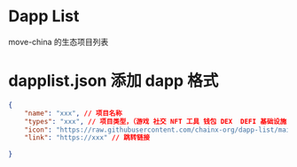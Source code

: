 # Dapp List
move-china 的生态项目列表


# dapplist.json 添加 dapp 格式
```json
{
    "name": "xxx", // 项目名称
    "types": "xxx", // 项目类型，（游戏 社交 NFT 工具 钱包 DEX  DEFI 基础设施 聚合器 ）
    "icon": "https://raw.githubusercontent.com/chainx-org/dapp-list/main/assets/xxx", // 图片 logo 的链接
    "link": "https://xxx" // 跳转链接
  
}
```
